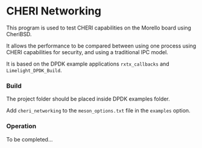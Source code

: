 # CHERI Networking

This program is used to test CHERI capabilities on the Morello board using CheriBSD.

It allows the performance to be compared between using one process using CHERI capabilities for security, and using a traditional IPC model.

It is based on the DPDK example applications `rxtx_callbacks` and `Limelight_DPDK_Build`.


### Build

The project folder should be placed inside DPDK examples folder.

Add `cheri_networking` to the `meson_options.txt` file in the `examples` option.


### Operation

To be completed...
